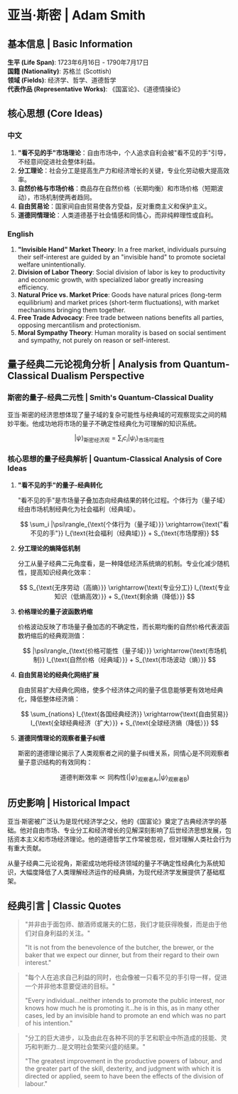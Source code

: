 # 亚当·斯密 | Adam Smith

## 基本信息 | Basic Information

**生平 (Life Span)**: 1723年6月16日 - 1790年7月17日  
**国籍 (Nationality)**: 苏格兰 (Scottish)  
**领域 (Fields)**: 经济学、哲学、道德哲学  
**代表作品 (Representative Works)**: 《国富论》、《道德情操论》

## 核心思想 (Core Ideas)

### 中文
1. **"看不见的手"市场理论**：自由市场中，个人追求自利会被"看不见的手"引导，不经意间促进社会整体利益。
2. **分工理论**：社会分工是提高生产力和经济增长的关键，专业化劳动极大提高效率。
3. **自然价格与市场价格**：商品存在自然价格（长期均衡）和市场价格（短期波动），市场机制使两者趋同。
4. **自由贸易论**：国家间自由贸易使各方受益，反对重商主义和保护主义。
5. **道德同情理论**：人类道德基于社会情感和同情心，而非纯粹理性或自利。

### English
1. **"Invisible Hand" Market Theory**: In a free market, individuals pursuing their self-interest are guided by an "invisible hand" to promote societal welfare unintentionally.
2. **Division of Labor Theory**: Social division of labor is key to productivity and economic growth, with specialized labor greatly increasing efficiency.
3. **Natural Price vs. Market Price**: Goods have natural prices (long-term equilibrium) and market prices (short-term fluctuations), with market mechanisms bringing them together.
4. **Free Trade Advocacy**: Free trade between nations benefits all parties, opposing mercantilism and protectionism.
5. **Moral Sympathy Theory**: Human morality is based on social sentiment and sympathy, not purely on reason or self-interest.

## 量子经典二元论视角分析 | Analysis from Quantum-Classical Dualism Perspective

### 斯密的量子-经典二元性 | Smith's Quantum-Classical Duality

亚当·斯密的经济思想体现了量子域的复杂可能性与经典域的可观察现实之间的精妙平衡。他成功地将市场的量子不确定性经典化为可理解的知识系统。

$$
|\psi\rangle_{\text{斯密经济观}} = \sum_i c_i|\psi_i\rangle_{\text{市场可能性}}
$$

### 核心思想的量子经典解析 | Quantum-Classical Analysis of Core Ideas

1. **"看不见的手"的量子-经典转化**

   "看不见的手"是市场量子叠加态向经典结果的转化过程。个体行为（量子域）经由市场机制经典化为社会福利（经典域）。

   $$
   \sum_i |\psi\rangle_{\text{个体行为（量子域）}} \xrightarrow{\text{"看不见的手"}} I_{\text{社会福利（经典域）}} + S_{\text{市场摩擦}}
   $$

2. **分工理论的熵降低机制**

   分工从量子经典二元角度看，是一种降低经济系统熵的机制。专业化减少随机性，提高知识经典化效率：

   $$
   S_{\text{无序劳动（高熵）}} \xrightarrow{\text{专业分工}} I_{\text{专业知识（低熵高效）}} + S_{\text{剩余熵（降低）}}
   $$

3. **价格理论的量子波函数坍缩**

   价格波动反映了市场量子叠加态的不确定性，而长期均衡的自然价格代表波函数坍缩后的经典观测值：

   $$
   |\psi\rangle_{\text{价格可能性（量子域）}} \xrightarrow{\text{市场机制}} I_{\text{自然价格（经典域）}} + S_{\text{市场波动（熵）}}
   $$

4. **自由贸易论的经典化网络扩展**

   自由贸易扩大经典化网络，使多个经济体之间的量子信息能够更有效地经典化，降低整体经济熵：

   $$
   \sum_{nations} I_{\text{各国经典经济}} \xrightarrow{\text{自由贸易}} I_{\text{全球经典经济（扩大）}} + S_{\text{全球经济熵（降低）}}
   $$

5. **道德同情理论的观察者量子纠缠**

   斯密的道德理论揭示了人类观察者之间的量子纠缠关系，同情心是不同观察者量子意识结构的有效同构：

   $$
   \text{道德判断效率} \propto \text{同构性}\left(|\psi\rangle_{\text{观察者A}},|\psi\rangle_{\text{观察者B}}\right)
   $$

## 历史影响 | Historical Impact

亚当·斯密被广泛认为是现代经济学之父，他的《国富论》奠定了古典经济学的基础。他对自由市场、专业分工和经济增长的见解深刻影响了后世经济思想发展，包括资本主义和市场经济理论。他的道德哲学工作常被忽视，但对理解人类社会行为有重大贡献。

从量子经典二元论视角，斯密成功地将经济领域的量子不确定性经典化为系统知识，大幅度降低了人类理解经济运作的经典熵，为现代经济学发展提供了基础框架。

## 经典引言 | Classic Quotes

> "并非由于面包师、酿酒师或屠夫的仁慈，我们才能获得晚餐，而是由于他们对自身利益的关注。"
> 
> "It is not from the benevolence of the butcher, the brewer, or the baker that we expect our dinner, but from their regard to their own interest."

> "每个人在追求自己利益的同时，也会像被一只看不见的手引导一样，促进一个并非他本意要促进的目标。"
> 
> "Every individual...neither intends to promote the public interest, nor knows how much he is promoting it...he is in this, as in many other cases, led by an invisible hand to promote an end which was no part of his intention."

> "分工的巨大进步，以及由此在各种不同的手艺和职业中所造成的技能、灵巧和判断力...是文明社会繁荣兴盛的结果。"
> 
> "The greatest improvement in the productive powers of labour, and the greater part of the skill, dexterity, and judgment with which it is directed or applied, seem to have been the effects of the division of labour." 